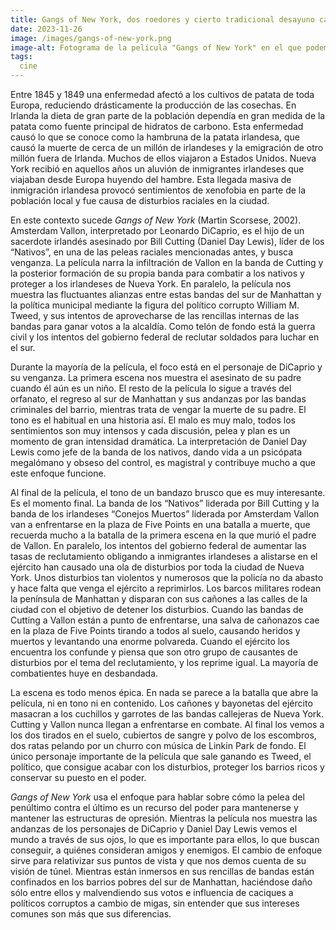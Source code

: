 ```yaml
---
title: Gangs of New York, dos roedores y cierto tradicional desayuno castellano
date: 2023-11-26
image: /images/gangs-of-new-york.png
image-alt: Fotograma de la película "Gangs of New York" en el que podemos ver a los personajes de Daniel Day Lewis y Leonardo DiCaprio tirados en el suelo, cubiertos de sangre y polvo de escombros, tras haber sido bombardeados por los cañones de los barcos del ejército.
tags:
  cine
---
```

Entre 1845 y 1849 una enfermedad afectó a los cultivos de patata de toda Europa, reduciendo drásticamente la producción de las cosechas. En Irlanda la dieta de gran parte de la población dependía en gran medida de la patata como fuente principal de hidratos de carbono. Esta enfermedad causó lo que se conoce como la hambruna de la patata irlandesa, que causó la muerte de cerca de un millón de irlandeses y la emigración de otro millón fuera de Irlanda. Muchos de ellos viajaron a Estados Unidos. Nueva York recibió en aquellos años un aluvión de inmigrantes irlandeses que viajaban desde Europa huyendo del hambre. Esta llegada masiva de inmigración irlandesa provocó sentimientos de xenofobia en parte de la población local y fue causa de disturbios raciales en la ciudad.

En este contexto sucede *Gangs of New York* (Martin Scorsese, 2002). Amsterdam Vallon, interpretado por Leonardo DiCaprio, es el hijo de un sacerdote irlandés asesinado por Bill Cutting (Daniel Day Lewis), líder de los “Nativos”, en una de las peleas raciales mencionadas antes, y busca venganza. La película narra la infiltración de Vallon en la banda de Cutting y la posterior formación de su propia banda para combatir a los nativos y proteger a los irlandeses de Nueva York. En paralelo, la película nos muestra las fluctuantes alianzas entre estas bandas del sur de Manhattan y la política municipal mediante la figura del político corrupto William M. Tweed, y sus intentos de aprovecharse de las rencillas internas de las bandas para ganar votos a la alcaldía. Como telón de fondo está la guerra civil y los intentos del gobierno federal de reclutar soldados para luchar en el sur.

Durante la mayoría de la película, el foco está en el personaje de DiCaprio y su venganza. La primera escena nos muestra el asesinato de su padre cuando él aún es un niño. El resto de la película lo sigue a través del orfanato, el regreso al sur de Manhattan y sus andanzas por las bandas criminales del barrio, mientras trata de vengar la muerte de su padre. El tono es el habitual en una historia así. El malo es muy malo, todos los sentimientos son muy intensos y cada discusión, pelea y plan es un momento de gran intensidad dramática. La interpretación de Daniel Day Lewis como jefe de la banda de los nativos, dando vida a un psicópata megalómano y obseso del control, es magistral y contribuye mucho a que este enfoque funcione.

Al final de la película, el tono de un bandazo brusco que es muy interesante. Es el momento final. La banda de los “Nativos” liderada por Bill Cutting y la banda de los irlandeses “Conejos Muertos” liderada por Amsterdam Vallon van a enfrentarse en la plaza de Five Points en una batalla a muerte, que recuerda mucho a la batalla de la primera escena en la que murió el padre de Vallon. En paralelo, los intentos del gobierno federal de aumentar las tasas de reclutamiento obligando a inmigrantes irlandeses a alistarse en el ejército han causado una ola de disturbios por toda la ciudad de Nueva York. Unos disturbios tan violentos y numerosos que la policía no da abasto y hace falta que venga el ejército a reprimirlos. Los barcos militares rodean la península de Manhattan y disparan con sus cañones a las calles de la ciudad con el objetivo de detener los disturbios. Cuando las bandas de Cutting a Vallon están a punto de enfrentarse, una salva de cañonazos cae en la plaza de Five Points tirando a todos al suelo, causando heridos y muertos y levantando una enorme polvareda. Cuando el ejército los encuentra los confunde y piensa que son otro grupo de causantes de disturbios por el tema del reclutamiento, y los reprime igual. La mayoría de combatientes huye en desbandada.

La escena es todo menos épica. En nada se parece a la batalla que abre la película, ni en tono ni en contenido. Los cañones y bayonetas del ejército masacran a los cuchillos y garrotes de las bandas callejeras de Nueva York. Cutting y Vallon nunca llegan a enfrentarse en combate. Al final los vemos a los dos tirados en el suelo, cubiertos de sangre y polvo de los escombros, dos ratas pelando por un churro con música de Linkin Park de fondo. El único personaje importante de la película que sale ganando es Tweed, el político, que consigue acabar con los disturbios, proteger los barrios ricos y conservar su puesto en el poder.

*Gangs of New York* usa el enfoque para hablar sobre cómo la pelea del penúltimo contra el último es un recurso del poder para mantenerse y mantener las estructuras de opresión. Mientras la película nos muestra las andanzas de los personajes de DiCaprio y Daniel Day Lewis vemos el mundo a través de sus ojos, lo que es importante para ellos, lo que buscan conseguir, a quiénes consideran amigos y enemigos. El cambio de enfoque sirve para relativizar sus puntos de vista y que nos demos cuenta de su visión de túnel. Mientras están inmersos en sus rencillas de bandas están confinados en los barrios pobres del sur de Manhattan, haciéndose daño sólo entre ellos y malvendiendo sus votos e influencia de caciques a políticos corruptos a cambio de migas, sin entender que sus intereses comunes son más que sus diferencias.

<youtube id="EhVB22S1Zqk" />
